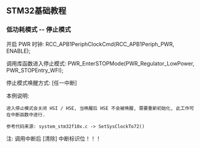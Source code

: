 ## STM32基础教程

### 低功耗模式 -- 停止模式

开启 PWR 时钟:
	RCC_APB1PeriphClockCmd(RCC_APB1Periph_PWR, ENABLE);

调用库函数进入停止模式:
	PWR_EnterSTOPMode(PWR_Regulator_LowPower, PWR_STOPEntry_WFI);

停止模式唤醒方式: [任一中断]


本例说明:
	
	进入停止模式会关闭 HSI / HSE, 当唤醒后 HSE 不会被唤醒, 需要重新初始化, 此工作可在中断函数中进行.
	
	参考代码来源: system_stm32f10x.c -> SetSysClockTo72()


注:
	调用中断后 [清除] 中断标识位！！！

